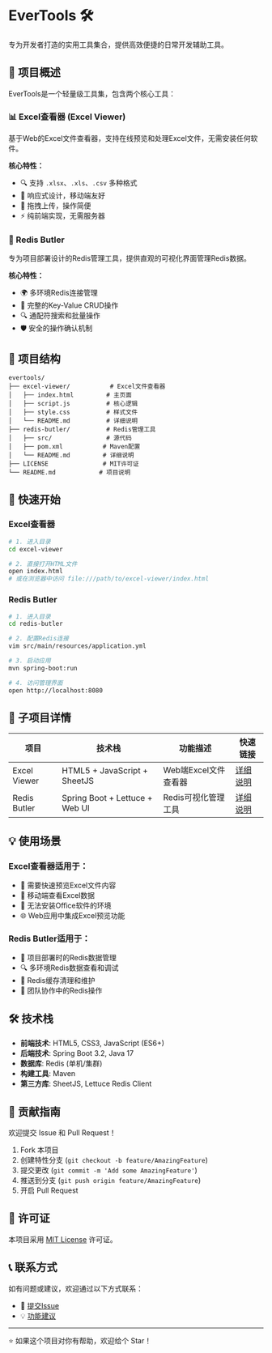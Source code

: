 # EverTools 🛠️

专为开发者打造的实用工具集合，提供高效便捷的日常开发辅助工具。

## 🚀 项目概述

EverTools是一个轻量级工具集，包含两个核心工具：

### 📊 Excel查看器 (Excel Viewer)
基于Web的Excel文件查看器，支持在线预览和处理Excel文件，无需安装任何软件。

**核心特性：**
- 🔍 支持 `.xlsx`、`.xls`、`.csv` 多种格式
- 📱 响应式设计，移动端友好
- 🎯 拖拽上传，操作简便
- ⚡ 纯前端实现，无需服务器

### 🔧 Redis Butler
专为项目部署设计的Redis管理工具，提供直观的可视化界面管理Redis数据。

**核心特性：**
- 🌍 多环境Redis连接管理
- 🔑 完整的Key-Value CRUD操作
- 🔍 通配符搜索和批量操作
- 🛡️ 安全的操作确认机制

## 📂 项目结构

```
evertools/
├── excel-viewer/           # Excel文件查看器
│   ├── index.html         # 主页面
│   ├── script.js          # 核心逻辑
│   ├── style.css          # 样式文件
│   └── README.md          # 详细说明
├── redis-butler/          # Redis管理工具
│   ├── src/               # 源代码
│   ├── pom.xml           # Maven配置
│   └── README.md         # 详细说明
├── LICENSE               # MIT许可证
└── README.md            # 项目说明
```

## 🎯 快速开始

### Excel查看器
```bash
# 1. 进入目录
cd excel-viewer

# 2. 直接打开HTML文件
open index.html
# 或在浏览器中访问 file:///path/to/excel-viewer/index.html
```

### Redis Butler
```bash
# 1. 进入目录
cd redis-butler

# 2. 配置Redis连接
vim src/main/resources/application.yml

# 3. 启动应用
mvn spring-boot:run

# 4. 访问管理界面
open http://localhost:8080
```

## 🔧 子项目详情

| 项目 | 技术栈 | 功能描述 | 快速链接 |
|------|--------|---------|----------|
| Excel Viewer | HTML5 + JavaScript + SheetJS | Web端Excel文件查看器 | [详细说明](./excel-viewer/README.md) |
| Redis Butler | Spring Boot + Lettuce + Web UI | Redis可视化管理工具 | [详细说明](./redis-butler/README.md) |

## 💡 使用场景

### Excel查看器适用于：
- 🏢 需要快速预览Excel文件内容
- 📱 移动端查看Excel数据
- 🚫 无法安装Office软件的环境
- 🌐 Web应用中集成Excel预览功能

### Redis Butler适用于：
- 🚀 项目部署时的Redis数据管理
- 🔍 多环境Redis数据查看和调试
- 🧹 Redis缓存清理和维护
- 👥 团队协作中的Redis操作

## 🛠️ 技术栈

- **前端技术**: HTML5, CSS3, JavaScript (ES6+)
- **后端技术**: Spring Boot 3.2, Java 17
- **数据库**: Redis (单机/集群)
- **构建工具**: Maven
- **第三方库**: SheetJS, Lettuce Redis Client

## 🤝 贡献指南

欢迎提交 Issue 和 Pull Request！

1. Fork 本项目
2. 创建特性分支 (`git checkout -b feature/AmazingFeature`)
3. 提交更改 (`git commit -m 'Add some AmazingFeature'`)
4. 推送到分支 (`git push origin feature/AmazingFeature`)
5. 开启 Pull Request

## 📄 许可证

本项目采用 [MIT License](LICENSE) 许可证。

## 📞 联系方式

如有问题或建议，欢迎通过以下方式联系：

- 🐛 [提交Issue](../../issues)
- 💡 [功能建议](../../discussions)

---

⭐ 如果这个项目对你有帮助，欢迎给个 Star！
